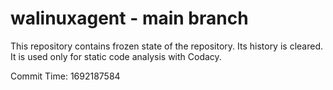 # walinuxagent - main branch

This repository contains frozen state of the repository.
Its history is cleared. It is used only for static code
analysis with Codacy.

Commit Time: 1692187584